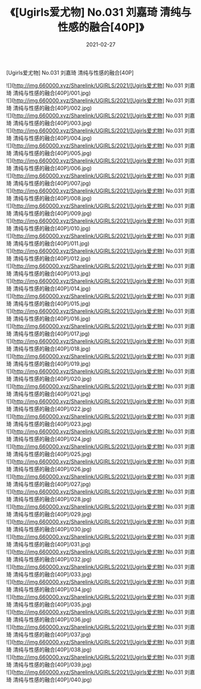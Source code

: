 ﻿---
layout: post
title:  《[Ugirls爱尤物] No.031 刘嘉琦 清纯与性感的融合[40P]》
date:   2021-02-27
img: http://img.660000.xyz/Sharelink/UGIRLS/2021/[Ugirls爱尤物] No.031 刘嘉琦 清纯与性感的融合[40P]/000.jpg
categories: [美女, 清纯, 唯美]
---

[Ugirls爱尤物] No.031 刘嘉琦 清纯与性感的融合[40P]

  ![](http://img.660000.xyz/Sharelink/UGIRLS/2021/[Ugirls爱尤物] No.031 刘嘉琦 清纯与性感的融合[40P]/001.jpg) <br> ![](http://img.660000.xyz/Sharelink/UGIRLS/2021/[Ugirls爱尤物] No.031 刘嘉琦 清纯与性感的融合[40P]/002.jpg) <br> ![](http://img.660000.xyz/Sharelink/UGIRLS/2021/[Ugirls爱尤物] No.031 刘嘉琦 清纯与性感的融合[40P]/003.jpg) <br> ![](http://img.660000.xyz/Sharelink/UGIRLS/2021/[Ugirls爱尤物] No.031 刘嘉琦 清纯与性感的融合[40P]/004.jpg) <br> ![](http://img.660000.xyz/Sharelink/UGIRLS/2021/[Ugirls爱尤物] No.031 刘嘉琦 清纯与性感的融合[40P]/005.jpg) <br> ![](http://img.660000.xyz/Sharelink/UGIRLS/2021/[Ugirls爱尤物] No.031 刘嘉琦 清纯与性感的融合[40P]/006.jpg) <br> ![](http://img.660000.xyz/Sharelink/UGIRLS/2021/[Ugirls爱尤物] No.031 刘嘉琦 清纯与性感的融合[40P]/007.jpg) <br> ![](http://img.660000.xyz/Sharelink/UGIRLS/2021/[Ugirls爱尤物] No.031 刘嘉琦 清纯与性感的融合[40P]/008.jpg) <br> ![](http://img.660000.xyz/Sharelink/UGIRLS/2021/[Ugirls爱尤物] No.031 刘嘉琦 清纯与性感的融合[40P]/009.jpg) <br> ![](http://img.660000.xyz/Sharelink/UGIRLS/2021/[Ugirls爱尤物] No.031 刘嘉琦 清纯与性感的融合[40P]/010.jpg) <br> ![](http://img.660000.xyz/Sharelink/UGIRLS/2021/[Ugirls爱尤物] No.031 刘嘉琦 清纯与性感的融合[40P]/011.jpg) <br> ![](http://img.660000.xyz/Sharelink/UGIRLS/2021/[Ugirls爱尤物] No.031 刘嘉琦 清纯与性感的融合[40P]/012.jpg) <br> ![](http://img.660000.xyz/Sharelink/UGIRLS/2021/[Ugirls爱尤物] No.031 刘嘉琦 清纯与性感的融合[40P]/013.jpg) <br> ![](http://img.660000.xyz/Sharelink/UGIRLS/2021/[Ugirls爱尤物] No.031 刘嘉琦 清纯与性感的融合[40P]/014.jpg) <br> ![](http://img.660000.xyz/Sharelink/UGIRLS/2021/[Ugirls爱尤物] No.031 刘嘉琦 清纯与性感的融合[40P]/015.jpg) <br> ![](http://img.660000.xyz/Sharelink/UGIRLS/2021/[Ugirls爱尤物] No.031 刘嘉琦 清纯与性感的融合[40P]/016.jpg) <br> ![](http://img.660000.xyz/Sharelink/UGIRLS/2021/[Ugirls爱尤物] No.031 刘嘉琦 清纯与性感的融合[40P]/017.jpg) <br> ![](http://img.660000.xyz/Sharelink/UGIRLS/2021/[Ugirls爱尤物] No.031 刘嘉琦 清纯与性感的融合[40P]/018.jpg) <br> ![](http://img.660000.xyz/Sharelink/UGIRLS/2021/[Ugirls爱尤物] No.031 刘嘉琦 清纯与性感的融合[40P]/019.jpg) <br> ![](http://img.660000.xyz/Sharelink/UGIRLS/2021/[Ugirls爱尤物] No.031 刘嘉琦 清纯与性感的融合[40P]/020.jpg) <br> ![](http://img.660000.xyz/Sharelink/UGIRLS/2021/[Ugirls爱尤物] No.031 刘嘉琦 清纯与性感的融合[40P]/021.jpg) <br> ![](http://img.660000.xyz/Sharelink/UGIRLS/2021/[Ugirls爱尤物] No.031 刘嘉琦 清纯与性感的融合[40P]/022.jpg) <br> ![](http://img.660000.xyz/Sharelink/UGIRLS/2021/[Ugirls爱尤物] No.031 刘嘉琦 清纯与性感的融合[40P]/023.jpg) <br> ![](http://img.660000.xyz/Sharelink/UGIRLS/2021/[Ugirls爱尤物] No.031 刘嘉琦 清纯与性感的融合[40P]/024.jpg) <br> ![](http://img.660000.xyz/Sharelink/UGIRLS/2021/[Ugirls爱尤物] No.031 刘嘉琦 清纯与性感的融合[40P]/025.jpg) <br> ![](http://img.660000.xyz/Sharelink/UGIRLS/2021/[Ugirls爱尤物] No.031 刘嘉琦 清纯与性感的融合[40P]/026.jpg) <br> ![](http://img.660000.xyz/Sharelink/UGIRLS/2021/[Ugirls爱尤物] No.031 刘嘉琦 清纯与性感的融合[40P]/027.jpg) <br> ![](http://img.660000.xyz/Sharelink/UGIRLS/2021/[Ugirls爱尤物] No.031 刘嘉琦 清纯与性感的融合[40P]/028.jpg) <br> ![](http://img.660000.xyz/Sharelink/UGIRLS/2021/[Ugirls爱尤物] No.031 刘嘉琦 清纯与性感的融合[40P]/029.jpg) <br> ![](http://img.660000.xyz/Sharelink/UGIRLS/2021/[Ugirls爱尤物] No.031 刘嘉琦 清纯与性感的融合[40P]/030.jpg) <br> ![](http://img.660000.xyz/Sharelink/UGIRLS/2021/[Ugirls爱尤物] No.031 刘嘉琦 清纯与性感的融合[40P]/031.jpg) <br> ![](http://img.660000.xyz/Sharelink/UGIRLS/2021/[Ugirls爱尤物] No.031 刘嘉琦 清纯与性感的融合[40P]/032.jpg) <br> ![](http://img.660000.xyz/Sharelink/UGIRLS/2021/[Ugirls爱尤物] No.031 刘嘉琦 清纯与性感的融合[40P]/033.jpg) <br> ![](http://img.660000.xyz/Sharelink/UGIRLS/2021/[Ugirls爱尤物] No.031 刘嘉琦 清纯与性感的融合[40P]/034.jpg) <br> ![](http://img.660000.xyz/Sharelink/UGIRLS/2021/[Ugirls爱尤物] No.031 刘嘉琦 清纯与性感的融合[40P]/035.jpg) <br> ![](http://img.660000.xyz/Sharelink/UGIRLS/2021/[Ugirls爱尤物] No.031 刘嘉琦 清纯与性感的融合[40P]/036.jpg) <br> ![](http://img.660000.xyz/Sharelink/UGIRLS/2021/[Ugirls爱尤物] No.031 刘嘉琦 清纯与性感的融合[40P]/037.jpg) <br> ![](http://img.660000.xyz/Sharelink/UGIRLS/2021/[Ugirls爱尤物] No.031 刘嘉琦 清纯与性感的融合[40P]/038.jpg) <br> ![](http://img.660000.xyz/Sharelink/UGIRLS/2021/[Ugirls爱尤物] No.031 刘嘉琦 清纯与性感的融合[40P]/039.jpg) <br> ![](http://img.660000.xyz/Sharelink/UGIRLS/2021/[Ugirls爱尤物] No.031 刘嘉琦 清纯与性感的融合[40P]/040.jpg) <br>